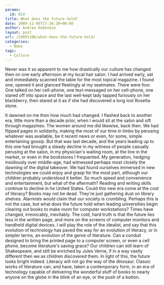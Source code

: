 ```yaml
---
params:
  id: 814
title: What does the future hold?
date: 2009-11-06T17:36:20+00:00
author: Andrea Kobeskzo
layout: post
url: /20091106/what-does-the-future-hold/
categories:
  - News
tags:
  - Culture
---
```

Never was it so apparent to me how drastically our culture has changed then on one early afternoon at my local hair salon. I had arrived early, sat and immediately scanned the table for the most topical magazine. I found one, opened it and glanced fleetingly at my seatmates. There were four. One talked on her cell-phone, one text-messaged on her cell-phone, one stared off into space and the last well-kept lady tapped furiously on her blackberry, then stared at it as if she had discovered a long lost Rosetta stone.

It dawned on me then how much had changed. I flashed back to another era, little more than a decade prior, when I would sit at the salon and sift through magazines. The women around me did likewise, back then. We had flipped pages in solidarity, making the most of our time in limbo by perusing whatever was available, be it recent news or even, for some, simple entertaining gossip. But that was last decade, and the years leading up to this one had brought a steady decline in my witness of people casually perusing at the salon, in my physician's waiting room, at the line in the market, or even in the bookstores I frequented. My generation, hedging insidiously over middle-age, had witnessed perhaps most closely the dawning of the digital takeover. We had found ourselves immersed in new technologies we could enjoy and grasp for the most part, although our children probably understood it better. So much speed and convenience and entertainment, but what of the aftermath? Reading and writing skills continue to decline in he United States. Could this new era come at the cost of literacy? Books may not be dead. They're just gathering dust on library shelves. Alarmists would claim that our society is crumbling. Perhaps this is not the case, but what does the future hold when leading universities begin clearing out books to make room for computer workstations? Times have changed, irrevocably, inevitably. The cold, hard truth is that the future lies less in the written page, and more on the screens of computer monitors and handheld digital devices. I will play the role of the idealist, and say that this evolution of technology has paved the way for an evolution of literacy, or in simpler terms, an evolution of the genre of literature. Can a conduit designed to bring the printed page to a computer screen, or even a cell phone, become literature's saving grace? Our children can still learn of Shakespeare, and still be enriched by Jules Verne, if in a way vastly different then we as children discovered them. In light of this, the future looks bright indeed. Literacy will not go the way of the dinosaur. Classic works of literature can, and have, taken a contemporary form, in an era of technology capable of delivering the wonderful stuff of books to nearly anyone on the globe in the blink of an eye, or the push of a button.
